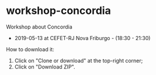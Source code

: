 # workshop-concordia

Workshop about Concordia

- 2019-05-13 at CEFET-RJ Nova Friburgo - (18:30 - 21:30)

How to download it:
1. Click on "Clone or download" at the top-right corner;
2. Click on "Download ZIP".
